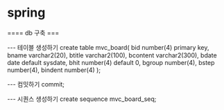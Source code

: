 # spring

==== db 구축 ===

--- 테이블 생성하기
create table mvc_board(
	bid	number(4) primary key,
	bname varchar2(20),
	btitle varchar2(100),
	bcontent varchar2(300),
	bdate date default sysdate,
	bhit number(4) default 0,
	bgroup number(4),
	bstep number(4),
	bindent number(4)
	);
  
--- 컴밋하기
commit;

--- 시퀀스 생성하기
create sequence mvc_board_seq;
